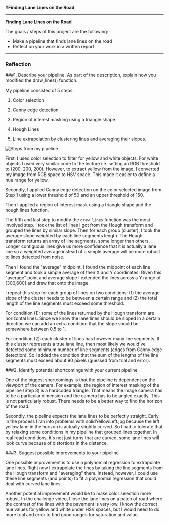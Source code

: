 #**Finding Lane Lines on the Road** 

---

**Finding Lane Lines on the Road**

The goals / steps of this project are the following:
* Make a pipeline that finds lane lines on the road
* Reflect on your work in a written report


[//]: # (Image References)

[image1]: ./examples/grayscale.jpg "Grayscale"
[image2]: ./output_images/debug_steps.png "Debug Steps"

---

### Reflection

###1. Describe your pipeline. As part of the description, explain how you modified the draw_lines() function.

My pipeline consisted of 5 steps:

1. Color selection

2. Canny edge detection

3. Region of interest masking using a triangle shape

4. Hough Lines

5. Line extrapolation by clustering lines and averaging their slopes.

![Steps from my pipeline](image2)

First, I used color selection to filter for yellow and white objects. For white objects 
I used very similar code to the lecture i.e. setting an RGB threshold to (200, 200, 200).
However, to extract yellow from the image, I converted my image from RGB space to HSV space. This
made it easier to define a hue range for yellow.

Secondly, I applied Canny edge detection on the color selected image from Step 1 using
a lower threshold of 50 and an upper threshold of 150.

Then I applied a region of interest mask using a triangle shape and the hough
lines function.

The fifth and last step to modify the `draw_lines` function was the most involved
step. I took the list of lines I got from the Hough transform and grouped the
lines by similar slope. Then for each group (cluster), I took the average slope
weighted by each line segments length. The Hough transform returns an array of line segments, 
some longer than others. Longer contiguous lines give us more confidence that it is actually a lane line
so a weighted average instead of a simple average will be more robust to lines
detected from noise.

Then I found the  "average" midpoint, I found the midpoint of each line segment and took
a simple average of their X and Y coordinates. Given this "average" point and 
average slope I extended the lines across a Y range of [300,600] and drew that 
onto the image. 

I repeat this step for each group of lines on two conditions: (1) the average
slope of the cluster needs to be between a certain range and (2)  the total length
of the line segments must exceed some threshold.

For condition (1): some of the lines returned by the Hough transform are horizontal
lines. Since we know the lane lines should be sloped in a certain direction we can
add an extra condition that the slope should be somewhere between 0.5 to 1.

For condition (2): each cluster of lines has however many line segments. If this
cluster represents a true lane line, then most likely we would've detected some minimum number of
line segments (edges from Canny edge detection). So I added the condition that
the sum of the lengths of the line segments must exceed about 90 pixels (guessed 
from trial and error).


###2. Identify potential shortcomings with your current pipeline

One of the biggest shortcomings is that the pipeline is dependent on the viewport
of the camera. For example, the region of interest masking of the pipeline (Step 3)
is a hardcoded triangle. That means the image camera has to be a particular dimension
and the camera has to be angled exactly. This is not particularly robust. There
needs to be a better way to find the horizon of the road.

Secondly, the pipeline expects the lane lines to be perfectly straight. Early 
in the process I ran into problems with solidYellowLeft.jpg because the left
yellow lane in the horizon is actually slightly curved. So I had to tolerate that
by relaxing some conditions in my pipeline that grouped lines together. In real road
conditions, it's not just turns that are curved, some lane lines will look
curve because of distortions in the distance.

###3. Suggest possible improvements to your pipeline

One possible improvement is to use a polynomial regression to extrapolate 
lane lines. Right now I extrapolate the lines by taking the line segments from the 
Hough transform and "averaging" them. Instead, however, I could use these line
segments (and points) to fit a polynomial regression that could deal with 
curved lane lines.

Another potential improvement would be to make color selection more robust.
In the challenge video, I lose the lane lines on a patch of road where the 
contrast of the lines with the pavement is very low. I know the correct
hue values for yellow and white under HSV spaces, but I would need to do more
trial and error to find good ranges for saturation and value.
